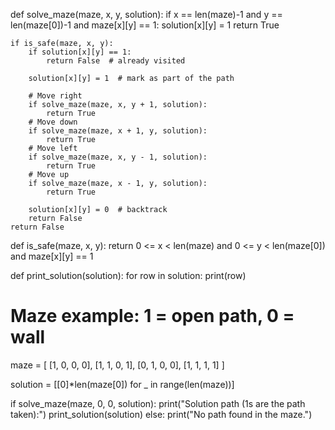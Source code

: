 def solve_maze(maze, x, y, solution):
    if x == len(maze)-1 and y == len(maze[0])-1 and maze[x][y] == 1:
        solution[x][y] = 1
        return True

    if is_safe(maze, x, y):
        if solution[x][y] == 1:
            return False  # already visited

        solution[x][y] = 1  # mark as part of the path

        # Move right
        if solve_maze(maze, x, y + 1, solution):
            return True
        # Move down
        if solve_maze(maze, x + 1, y, solution):
            return True
        # Move left
        if solve_maze(maze, x, y - 1, solution):
            return True
        # Move up
        if solve_maze(maze, x - 1, y, solution):
            return True

        solution[x][y] = 0  # backtrack
        return False
    return False

def is_safe(maze, x, y):
    return 0 <= x < len(maze) and 0 <= y < len(maze[0]) and maze[x][y] == 1

def print_solution(solution):
    for row in solution:
        print(row)

# Maze example: 1 = open path, 0 = wall
maze = [
    [1, 0, 0, 0],
    [1, 1, 0, 1],
    [0, 1, 0, 0],
    [1, 1, 1, 1]
]

solution = [[0]*len(maze[0]) for _ in range(len(maze))]

if solve_maze(maze, 0, 0, solution):
    print("Solution path (1s are the path taken):")
    print_solution(solution)
else:
    print("No path found in the maze.")
    

